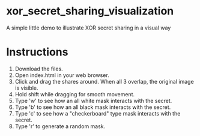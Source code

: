 # xor_secret_sharing_visualization
A simple little demo to illustrate XOR secret sharing in a visual way

# Instructions
1. Download the files.
2. Open index.html in your web browser.
3. Click and drag the shares around. When all 3 overlap, the original image is visible.
4. Hold shift while dragging for smooth movement.
4. Type 'w' to see how an all white mask interacts with the secret.
5. Type 'b' to see how an all black mask interacts with the secret.
6. Type 'c' to see how a "checkerboard" type mask interacts with the secret.
7. Type 'r' to generate a random mask.

